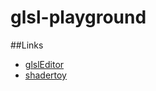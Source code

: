 # glsl-playground

##Links
* [glslEditor](https://github.com/patriciogonzalezvivo/glslEditor)
* [shadertoy](https://www.shadertoy.com/)